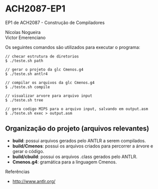 # ACH2087-EP1

EP1 de ACH2087 - Construção de Compiladores

Nícolas Nogueira  
Victor Emerenciano


Os seguintes comandos são utilizados para executar o programa:

```
// checar estrutura de diretorios
$ ./teste.sh path 				

// gerar o projeto da glc Cmenos.g4	
$ ./teste.sh antlr4

// compilar os arquivos da glc Cmenos.g4			
$ ./teste.sh compile 				

// visualizar arvore para arquivo input
$ ./teste.sh tree 				

// gera codigo MIPS para o arquivo input, salvando em output.asm	
$ ./teste.sh exec > output.asm		
```

## Organização do projeto (arquivos relevantes)

- **build**: possui arquivos gerados pelo ANTLR a serem compilados.
- **build/Cmenos**: possui os arquivos criados para percorrer a árvore e gerar o código.
- **build/cbuild**: possui os arquivos .class gerados pelo ANTLR.
- **Cmenos.g4**: gramática para a linguagem Cmenos.


Referências
- http://www.antlr.org/